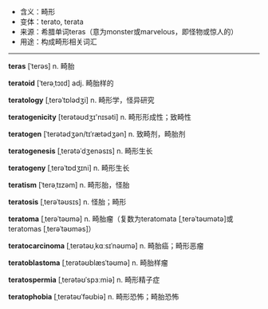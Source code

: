 - <span class="definition">含义：畸形</span>
- <span class="definition">变体：terato, terata</span>
- <span class="definition">来源：希腊单词teras（意为monster或marvelous，即怪物或惊人的）</span>
- <span class="definition">用途：构成畸形相关词汇</span>

---

<span class="vocabulary">**teras**</span> [ˈterəs] n. 畸胎

<span class="vocabulary">**teratoid**</span> [ˈterəˌtɔɪd] adj. 畸胎样的

<span class="vocabulary">**teratology**</span> [ˌterəˈtɒlədʒi] n. 畸形学，怪异研究

<span class="vocabulary">**teratogenicity**</span> [terətəʊdʒɪ'nɪsəti] n. 畸形形成性；致畸性

<span class="vocabulary">**teratogen**</span> [ˈterətədʒən/tɪˈrætədʒən] n. 致畸剂，畸胎剂

<span class="vocabulary">**teratogenesis**</span> [ˌterətəˈdʒenəsɪs] n. 畸形生长

<span class="vocabulary">**teratogeny**</span> [ˌterəˈtɒdʒɪni] n. 畸形生长

<span class="vocabulary">**teratism**</span> [ˈterəˌtɪzəm] n. 畸形胎，怪胎

<span class="vocabulary">**teratosis**</span> [ˌterəˈtəʊsɪs] n. 怪胎；畸形

<span class="vocabulary">**teratoma**</span> [ˌterəˈtəʊmə] n. 畸胎瘤（复数为teratomata [ˌterəˈtəʊmətә]或teratomas [ˌterəˈtəʊməs]）

<span class="vocabulary">**teratocarcinoma**</span> [ˌterətəʊˌkɑːsɪˈnəʊmə] n. 畸胎癌；畸形恶瘤

<span class="vocabulary">**teratoblastoma**</span> [ˌterətəʊblæsˈtəʊmə] n. 畸胎样瘤

<span class="vocabulary">**teratospermia**</span> [ˌterətəʊˈspɜːmiə] n. 畸形精子症

<span class="vocabulary">**teratophobia**</span> [ˌterətəʊˈfəʊbiə] n. 畸形恐怖；畸胎恐怖 

